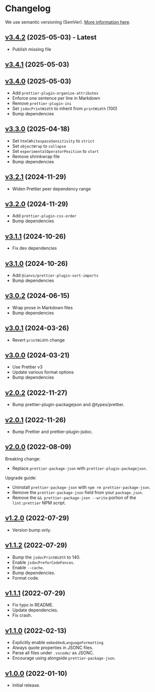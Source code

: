 # Changelog

We use semantic versioning (SemVer).
[More information here](https://semver.org/).

## [v3.4.2](https://www.npmjs.com/package/@redguy12/prettier-config/v/3.4.2) (2025-05-03) - **Latest**

- Publish missing file

## [v3.4.1](https://www.npmjs.com/package/@redguy12/prettier-config/v/3.4.1) (2025-05-03)

## [v3.4.0](https://www.npmjs.com/package/@redguy12/prettier-config/v/3.4.0) (2025-05-03)

- Add `prettier-plugin-organize-attributes`
- Enforce one sentence per line in Markdown
- Remove `prettier-plugin-ini`
- Set `jsdocPrintWidth` to inherit from `printWidth` (100)
- Bump dependencies

## [v3.3.0](https://www.npmjs.com/package/@redguy12/prettier-config/v/3.3.0) (2025-04-18)

- Set `htmlWhitespaceSensitivity` to `strict`
- Set `objectWrap` to `collapse`
- Set `experimentalOperatorPosition` to `start`
- Remove shrinkwrap file
- Bump dependencies

## [v3.2.1](https://www.npmjs.com/package/@redguy12/prettier-config/v/3.2.1) (2024-11-29)

- Widen Prettier peer dependency range

## [v3.2.0](https://www.npmjs.com/package/@redguy12/prettier-config/v/3.2.0) (2024-11-29)

- Add `prettier-plugin-css-order`
- Bump dependencies

## [v3.1.1](https://www.npmjs.com/package/@redguy12/prettier-config/v/3.1.1) (2024-10-26)

- Fix dev dependencies

## [v3.1.0](https://www.npmjs.com/package/@redguy12/prettier-config/v/3.1.0) (2024-10-26)

- Add `@ianvs/prettier-plugin-sort-imports`
- Bump dependencies

## [v3.0.2](https://www.npmjs.com/package/@redguy12/prettier-config/v/3.0.2) (2024-06-15)

- Wrap prose in Markdown files
- Bump dependencies

## [v3.0.1](https://www.npmjs.com/package/@redguy12/prettier-config/v/3.0.1) (2024-03-26)

- Revert `printWidth` change

## [v3.0.0](https://www.npmjs.com/package/@redguy12/prettier-config/v/3.0.0) (2024-03-21)

- Use Prettier v3
- Update various format options
- Bump dependencies

## [v2.0.2](https://www.npmjs.com/package/@redguy12/prettier-config/v/2.0.2) (2022-11-27)

- Bump prettier-plugin-packagejson and @types/prettier.

## [v2.0.1](https://www.npmjs.com/package/@redguy12/prettier-config/v/2.0.1) (2022-11-26)

- Bump Prettier and prettier-plugin-jsdoc.

## [v2.0.0](https://www.npmjs.com/package/@redguy12/prettier-config/v/2.0.0) (2022-08-09)

Breaking change:

- Replace `prettier-package-json` with `prettier-plugin-packagejson`.

Upgrade guide:

- Uninstall `prettier-package-json` with `npm rm prettier-package-json`.
- Remove the `prettier-package-json` field from your `package.json`.
- Remove the `&& prettier-package-json --write` portion of the `lint:prettier` NPM script.

## [v1.2.0](https://www.npmjs.com/package/@redguy12/prettier-config/v/1.2.0) (2022-07-29)

- Version bump only.

## [v1.1.2](https://www.npmjs.com/package/@redguy12/prettier-config/v/1.1.2) (2022-07-29)

- Bump the `jsdocPrintWidth` to 140.
- Enable `jsdocPreferCodeFences`.
- Enable `--cache`.
- Bump dependencies.
- Format code.

## [v1.1.1](https://www.npmjs.com/package/@redguy12/prettier-config/v/1.1.1) (2022-07-29)

- Fix typo in README.
- Update dependencies.
- Fix crash.

## [v1.1.0](https://www.npmjs.com/package/@redguy12/prettier-config/v/1.1.0) (2022-02-13)

- Explicitly enable `embeddedLanguageFormatting`.
- Always quote properties in JSONC files.
- Parse all files under `.vscode/` as JSONC.
- Encourage using alongside `prettier-package-json`.

## [v1.0.0](https://www.npmjs.com/package/@redguy12/prettier-config/v/1.0.0) (2022-01-10)

- Initial release.
